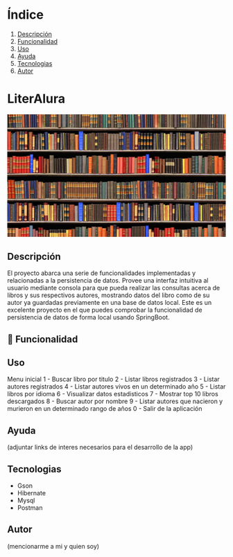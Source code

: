 # Índice 
1. [Descripción](#descripción)
2. [Funcionalidad](#funcionalidad)
3. [Uso](#uso)
4. [Ayuda](#ayuda)
5. [Tecnologias](#tecnologias)
6. [Autor](#autor)
   
<h1>LiterAlura</h1>

![Imagen](src/main/java/com/literalura/literalura/libroPortada.jpg)

## Descripción
El proyecto abarca una serie de funcionalidades implementadas y relacionadas a la persistencia de datos. Provee una interfaz intuitiva al usuario mediante consola para que pueda realizar las consultas acerca de libros y sus respectivos autores, mostrando datos del libro como de su autor ya guardadas previamente en una base de datos local. Este es un excelente proyecto en el que puedes comprobar la funcionalidad de persistencia de datos de forma local usando SpringBoot.

## 🔨 Funcionalidad


## Uso

Menu inicial
                1 - Buscar libro por titulo
                2 - Listar libros registrados
                3 - Listar autores registrados
                4 - Listar autores vivos en un determinado año
                5 - Listar libros por idioma
                6 - Visualizar datos estadisticos
                7 - Mostrar top 10 libros descargados
                8 - Buscar autor por nombre
                9 - Listar autores que nacieron y murieron en un determinado rango de años
                0 - Salir de la aplicación


## Ayuda
(adjuntar links de interes necesarios para el desarrollo de la app)



## Tecnologias
- Gson
- Hibernate 
- Mysql 
- Postman 

## Autor
(mencionarme a mi y quien soy)




